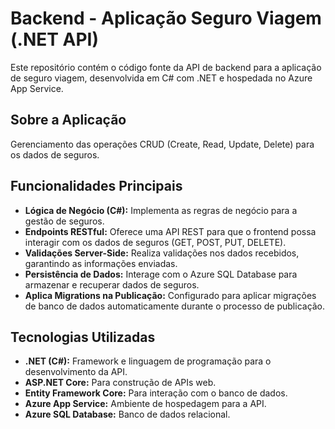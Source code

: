 # Backend - Aplicação Seguro Viagem (.NET API)

Este repositório contém o código fonte da API de backend para a aplicação de seguro viagem, desenvolvida em C# com .NET e hospedada no Azure App Service.

## Sobre a Aplicação

Gerenciamento das operações CRUD (Create, Read, Update, Delete) para os dados de seguros.

## Funcionalidades Principais

* **Lógica de Negócio (C#):** Implementa as regras de negócio para a gestão de seguros.
* **Endpoints RESTful:** Oferece uma API REST para que o frontend possa interagir com os dados de seguros (GET, POST, PUT, DELETE).
* **Validações Server-Side:** Realiza validações nos dados recebidos, garantindo as informações enviadas.
* **Persistência de Dados:** Interage com o Azure SQL Database para armazenar e recuperar dados de seguros.
* **Aplica Migrations na Publicação:** Configurado para aplicar migrações de banco de dados automaticamente durante o processo de publicação.

## Tecnologias Utilizadas

* **.NET (C#):** Framework e linguagem de programação para o desenvolvimento da API.
* **ASP.NET Core:** Para construção de APIs web.
* **Entity Framework Core:** Para interação com o banco de dados.
* **Azure App Service:** Ambiente de hospedagem para a API.
* **Azure SQL Database:** Banco de dados relacional.
